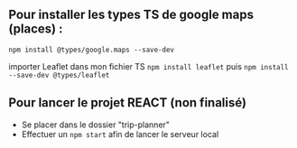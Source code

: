 ## Pour installer les types TS de google maps (places) : 
```npm install @types/google.maps --save-dev```

importer Leaflet dans mon fichier TS 
```npm install leaflet```
puis 
```npm install --save-dev @types/leaflet```


## Pour lancer le projet REACT (non finalisé)

- Se placer dans le dossier "trip-planner"
- Effectuer un ```npm start``` afin de lancer le serveur local
